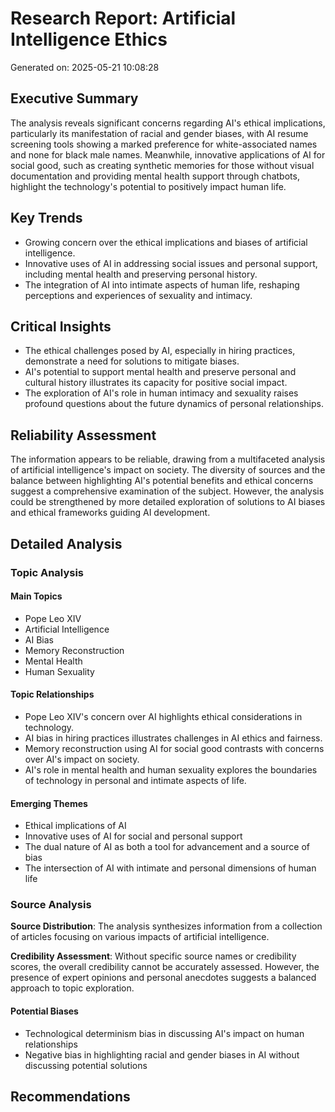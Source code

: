 # Research Report: Artificial Intelligence Ethics
Generated on: 2025-05-21 10:08:28

## Executive Summary
The analysis reveals significant concerns regarding AI's ethical implications, particularly its manifestation of racial and gender biases, with AI resume screening tools showing a marked preference for white-associated names and none for black male names. Meanwhile, innovative applications of AI for social good, such as creating synthetic memories for those without visual documentation and providing mental health support through chatbots, highlight the technology's potential to positively impact human life.

## Key Trends
- Growing concern over the ethical implications and biases of artificial intelligence.
- Innovative uses of AI in addressing social issues and personal support, including mental health and preserving personal history.
- The integration of AI into intimate aspects of human life, reshaping perceptions and experiences of sexuality and intimacy.

## Critical Insights
- The ethical challenges posed by AI, especially in hiring practices, demonstrate a need for solutions to mitigate biases.
- AI's potential to support mental health and preserve personal and cultural history illustrates its capacity for positive social impact.
- The exploration of AI's role in human intimacy and sexuality raises profound questions about the future dynamics of personal relationships.

## Reliability Assessment
The information appears to be reliable, drawing from a multifaceted analysis of artificial intelligence's impact on society. The diversity of sources and the balance between highlighting AI's potential benefits and ethical concerns suggest a comprehensive examination of the subject. However, the analysis could be strengthened by more detailed exploration of solutions to AI biases and ethical frameworks guiding AI development.

## Detailed Analysis

### Topic Analysis

#### Main Topics
- Pope Leo XIV
- Artificial Intelligence
- AI Bias
- Memory Reconstruction
- Mental Health
- Human Sexuality

#### Topic Relationships
- Pope Leo XIV's concern over AI highlights ethical considerations in technology.
- AI bias in hiring practices illustrates challenges in AI ethics and fairness.
- Memory reconstruction using AI for social good contrasts with concerns over AI's impact on society.
- AI's role in mental health and human sexuality explores the boundaries of technology in personal and intimate aspects of life.

#### Emerging Themes
- Ethical implications of AI
- Innovative uses of AI for social and personal support
- The dual nature of AI as both a tool for advancement and a source of bias
- The intersection of AI with intimate and personal dimensions of human life

### Source Analysis

**Source Distribution**: The analysis synthesizes information from a collection of articles focusing on various impacts of artificial intelligence.

**Credibility Assessment**: Without specific source names or credibility scores, the overall credibility cannot be accurately assessed. However, the presence of expert opinions and personal anecdotes suggests a balanced approach to topic exploration.

#### Potential Biases
- Technological determinism bias in discussing AI's impact on human relationships
- Negative bias in highlighting racial and gender biases in AI without discussing potential solutions

## Recommendations
